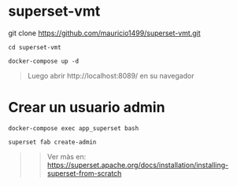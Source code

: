 # superset-vmt


git clone https://github.com/mauricio1499/superset-vmt.git

~~~
cd superset-vmt
~~~

~~~
docker-compose up -d
~~~


> Luego abrir http://localhost:8089/ en su navegador



# Crear un usuario admin
~~~
docker-compose exec app_superset bash
~~~


~~~
superset fab create-admin
~~~


>> Ver màs en: https://superset.apache.org/docs/installation/installing-superset-from-scratch
